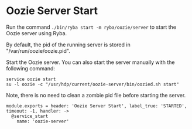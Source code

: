 
# Oozie Server Start

Run the command `./bin/ryba start -m ryba/oozie/server` to start the Oozie
server using Ryba.

By default, the pid of the running server is stored in
"/var/run/oozie/oozie.pid".
    
Start the Oozie server. You can also start the server manually with the
following command:

```
service oozie start
su -l oozie -c "/usr/hdp/current/oozie-server/bin/oozied.sh start"
```

Note, there is no need to clean a zombie pid file before starting the server.
    
    module.exports = header: 'Oozie Server Start', label_true: 'STARTED', timeout: -1, handler: ->
      @service_start
        name: 'oozie-server'
